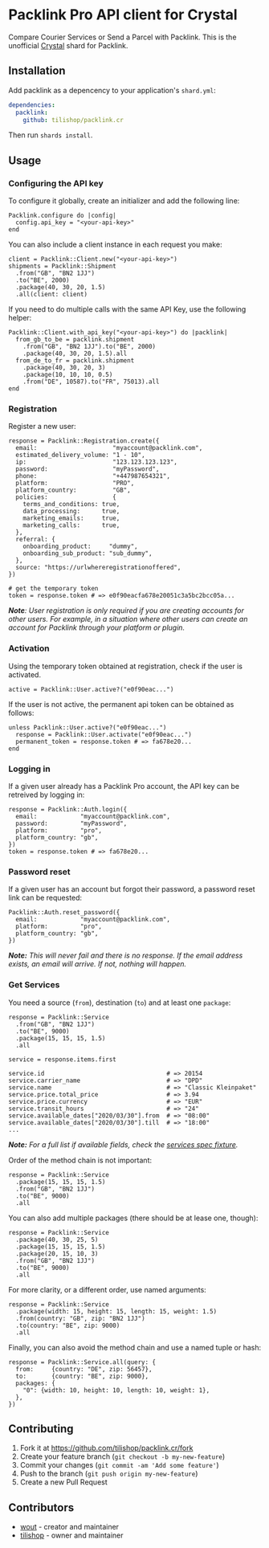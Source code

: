 # Packlink Pro API client for Crystal

Compare Courier Services or Send a Parcel with Packlink. This is the unofficial
[Crystal](https://crystal-lang.org/) shard for Packlink.

## Installation

Add packlink as a depencency to your application's `shard.yml`:

```yaml
dependencies:
  packlink:
    github: tilishop/packlink.cr
```

Then run `shards install`.

## Usage

### Configuring the API key

To configure it globally, create an initializer and add the following line:

```crystal
Packlink.configure do |config|
  config.api_key = "<your-api-key>"
end
```

You can also include a client instance in each request you make:

```crystal
client = Packlink::Client.new("<your-api-key>")
shipments = Packlink::Shipment
  .from("GB", "BN2 1JJ")
  .to("BE", 2000)
  .package(40, 30, 20, 1.5)
  .all(client: client)
```

If you need to do multiple calls with the same API Key, use the following helper:

```crystal
Packlink::Client.with_api_key("<your-api-key>") do |packlink|
  from_gb_to_be = packlink.shipment
    .from("GB", "BN2 1JJ").to("BE", 2000)
    .package(40, 30, 20, 1.5).all
  from_de_to_fr = packlink.shipment
    .package(40, 30, 20, 3)
    .package(10, 10, 10, 0.5)
    .from("DE", 10587).to("FR", 75013).all
end
```

### Registration

Register a new user:

```crystal
response = Packlink::Registration.create({
  email:                     "myaccount@packlink.com",
  estimated_delivery_volume: "1 - 10",
  ip:                        "123.123.123.123",
  password:                  "myPassword",
  phone:                     "+447987654321",
  platform:                  "PRO",
  platform_country:          "GB",
  policies:                  {
    terms_and_conditions: true,
    data_processing:      true,
    marketing_emails:     true,
    marketing_calls:      true,
  },
  referral: {
    onboarding_product:     "dummy",
    onboarding_sub_product: "sub_dummy",
  },
  source: "https://urlwhereregistrationoffered",
})

# get the temporary token
token = response.token # => e0f90eacfa678e20051c3a5bc2bcc05a...
```

*__Note__: User registration is only required if you are creating accounts for
other users. For example, in a situation where other users can create an account
for Packlink through your platform or plugin.* 

### Activation

Using the temporary token obtained at registration, check if the user is
activated.

```crystal
active = Packlink::User.active?("e0f90eac...")
```

If the user is not active, the permanent api token can be obtained as follows:

```crystal
unless Packlink::User.active?("e0f90eac...")
  response = Packlink::User.activate("e0f90eac...")
  permanent_token = response.token # => fa678e20...
end
```

### Logging in

If a given user already has a Packlink Pro account, the API key can be retreived
by logging in:

```crystal
response = Packlink::Auth.login({
  email:            "myaccount@packlink.com",
  password:         "myPassword",
  platform:         "pro",
  platform_country: "gb",
})
token = response.token # => fa678e20...
```

### Password reset
If a given user has an account but forgot their password, a password reset link
can be requested:

```crystal
Packlink::Auth.reset_password({
  email:            "myaccount@packlink.com",
  platform:         "pro",
  platform_country: "gb",
})
```

*__Note:__ This will never fail and there is no response. If the email address
exists, an email will arrive. If not, nothing will happen.*

### Get Services

You need a source (`from`), destination (`to`) and at least one `package`:

```crystal
response = Packlink::Service
  .from("GB", "BN2 1JJ")
  .to("BE", 9000)
  .package(15, 15, 15, 1.5)
  .all

service = response.items.first

service.id                                  # => 20154
service.carrier_name                        # => "DPD"
service.name                                # => "Classic Kleinpaket"
service.price.total_price                   # => 3.94
service.price.currency                      # => "EUR"
service.transit_hours                       # => "24"
service.available_dates["2020/03/30"].from  # => "08:00"
service.available_dates["2020/03/30"].till  # => "18:00"
...
```

*__Note:__ For a full list if available fields, check the
[services spec fixture](https://github.com/tilishop/packlink.cr/blob/master/spec/fixtures/services/all-response.json).* 

Order of the method chain is not important:

```crystal
response = Packlink::Service
  .package(15, 15, 15, 1.5)
  .from("GB", "BN2 1JJ")
  .to("BE", 9000)
  .all
```

You can also add multiple packages (there should be at lease one, though):

```crystal
response = Packlink::Service
  .package(40, 30, 25, 5)
  .package(15, 15, 15, 1.5)
  .package(20, 15, 10, 3)
  .from("GB", "BN2 1JJ")
  .to("BE", 9000)
  .all
```

For more clarity, or a different order, use named arguments:

```crystal
response = Packlink::Service
  .package(width: 15, height: 15, length: 15, weight: 1.5)
  .from(country: "GB", zip: "BN2 1JJ")
  .to(country: "BE", zip: 9000)
  .all
```

Finally, you can also avoid the method chain and use a named tuple or hash:

```crystal
response = Packlink::Service.all(query: {
  from:     {country: "DE", zip: 56457},
  to:       {country: "BE", zip: 9000},
  packages: {
    "0": {width: 10, height: 10, length: 10, weight: 1},
  },
})
```


## Contributing

1. Fork it at https://github.com/tilishop/packlink.cr/fork
2. Create your feature branch (`git checkout -b my-new-feature`)
3. Commit your changes (`git commit -am 'Add some feature'`)
4. Push to the branch (`git push origin my-new-feature`)
5. Create a new Pull Request

## Contributors

- [wout](https://github.com/wout) - creator and maintainer
- [tilishop](https://github.com/tilishop) - owner and maintainer